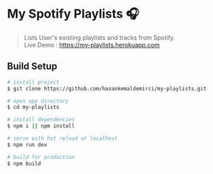 # My Spotify Playlists 🎧

> Lists User's existing playlists and tracks from Spotify.  
Live Demo : https://my-playlists.herokuapp.com

## Build Setup

```bash
# install project
$ git clone https://github.com/hasankemaldemirci/my-playlists.git

# open app directory
$ cd my-playlists

# install dependencies
$ npm i || npm install

# serve with hot reload at localhost
$ npm run dev

# build for production
$ npm build
```
